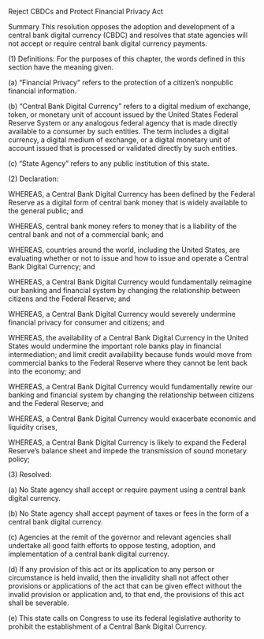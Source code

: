 Reject CBDCs and Protect Financial Privacy Act

Summary
This resolution opposes the adoption and development of a central bank digital currency (CBDC) and resolves that state agencies will not accept or require central bank digital currency payments.

(1) Definitions: For the purposes of this chapter, the words defined in this section have the meaning given.

(a) “Financial Privacy” refers to the protection of a citizen’s nonpublic financial information.

(b) “Central Bank Digital Currency” refers to a digital medium of exchange, token, or monetary unit of account issued by the United States Federal Reserve System or any analogous federal agency that is made directly available to a consumer by such entities. The term includes a digital currency, a digital medium of exchange, or a digital monetary unit of account issued that is processed or validated directly by such entities.

(c) “State Agency” refers to any public institution of this state.


(2) Declaration:

WHEREAS, a Central Bank Digital Currency has been defined by the Federal Reserve as a digital form of central bank money that is widely available to the general public; and

WHEREAS, central bank money refers to money that is a liability of the central bank and not of a commercial bank; and

WHEREAS, countries around the world, including the United States, are evaluating whether or not to issue and how to issue and operate a Central Bank Digital Currency; and

WHEREAS, a Central Bank Digital Currency would fundamentally reimagine our banking and financial system by changing the relationship between citizens and the Federal Reserve; and

WHEREAS, a Central Bank Digital Currency would severely undermine financial privacy for consumer and citizens; and

WHEREAS, the availability of a Central Bank Digital Currency in the United States would undermine the important role banks play in financial intermediation; and limit credit availability because funds would move from commercial banks to the Federal Reserve where they cannot be lent back into the economy; and

WHEREAS, a Central Bank Digital Currency would fundamentally rewire our banking and financial system by changing the relationship between citizens and the Federal Reserve; and

WHEREAS, a Central Bank Digital Currency would exacerbate economic and liquidity crises,

WHEREAS, a Central Bank Digital Currency is likely to expand the Federal Reserve’s balance sheet and impede the transmission of sound monetary policy;

 
(3) Resolved:

(a) No State agency shall accept or require payment using a central bank digital currency.

(b) No State agency shall accept payment of taxes or fees in the form of a central bank digital currency.

(c) Agencies at the remit of the governor and relevant agencies shall undertake all good faith efforts to oppose testing, adoption, and implementation of a central bank digital currency.

(d) If any provision of this act or its application to any person or circumstance is held invalid, then the invalidity shall not affect other provisions or applications of the act that can be given effect without the invalid provision or application and, to that end, the provisions of this act shall be severable.

(e) This state calls on Congress to use its federal legislative authority to prohibit the establishment of a Central Bank Digital Currency.
